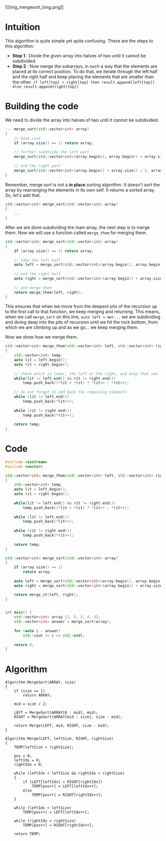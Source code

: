 ![[img_mergesort_long.png]]

# Intuition

This algorithm is quite simple yet quite confusing. These are the steps to this algorithm:

- **Step 1** : Divide the given array into halves of two until it cannot be subdivided.
- **Step 2** : Now merge the subarrays, in such a way that the elements are placed at its correct position. To do that, we iterate through the left half and the right half and keep placing the elements that are smaller than the other. 
  `if left[top] < right[top] then result.append(left[top]) else result.append(right[top])`

# Building the code

We need to divide the array into halves of two until it cannot be subdivided. 

```c++
--- merge_sort(std::vector<int> array)
{
	// base case
	if (array.size() == 1) return array;
	
	// further subdivide the left part
	merge_sort(std::vector<int>(array.begin(), array.begin() + array.size() / 2));
	
	// and the right part
	merge_sort(std::vector<int>(array.begin() + array.size() / 2, array.end()));
}
```

Remember, merge sort is not a **in place** sorting algorithm. It doesn't sort the array by rearranging the elements in its own self. It returns a sorted array. So, let's add that.

```c++
std::vector<int> merge_sort(std::vector<int> array)
{
	...
}
```

After we are done subdividing the main array, the next step is to merge them. Now we will use a function called `merge_them` for merging them.

```c++
std::vector<int> merge_sort(std::vector<int> array)
{
	if (array.size() == 1) return array;
	
	// take the left half
	auto left = merge_sort(std::vector<int>(array.begin(), array.begin() + array.size() / 2));
	
	// and the right half
	auto right = merge_sort(std::vector<int>(array.begin() + array.size() / 2, array.end()));
	
	// and merge them	
	return merge_them(left, right);
}
```

This ensures that when we move from the deepest pits of the recursion up to the first call to that function, we keep merging and returning. This means, when we call `merge_sort` on this line, `auto left = mer...` we are subdividing and diving deep into the pits of recursion until we hit the rock bottom, from which we are climbing up and as we go... we keep merging them. 

Now we show how we merge them.

```c++
std::vector<int> merge_them(std::vector<int> left, std::vector<int> right)
{
	std::vector<int> temp;
	auto lit = left.begin();
	auto rit = right.begin();
	
	// check which is lower, the left or the right, and keep that one
	while(lit != left.end() && rit != right.end())
		temp.push_back((*lit < *rit) ? *lit++ : *rit++);
	
	// do not forget to add back the remaining elements
	while (lit != left.end())
		temp.push_back(*lit++);
	
	while (rit != right.end())
		temp.push_back(*rit++);
	
	return temp;
}
```

# Code

```c++
#include <iostream>
#include <vector>

std::vector<int> merge_them(std::vector<int> left, std::vector<int> right)
{
	std::vector<int> temp;
	auto lit = left.begin();
	auto rit = right.begin();
	
	while(lit != left.end() && rit != right.end())
		temp.push_back((*lit < *rit) ? *lit++ : *rit++);
	
	while (lit != left.end())
		temp.push_back(*lit++);
	
	while (rit != right.end())
		temp.push_back(*rit++);
	
	return temp;
}

std::vector<int> merge_sort(std::vector<int> array)
{
	if (array.size() == 1)
		return array;
	
	auto left = merge_sort(std::vector<int>(array.begin(), array.begin() + array.size() / 2));
	auto right = merge_sort(std::vector<int>(array.begin() + array.size() / 2, array.end()));

	return merge_it(left, right);
}


int main() {
	std::vector<int> array {1, 5, 2, 4, 3};
	std::vector<int> answer = merge_sort(array);
	
	for (auto i : answer)
		std::cout << i << std::endl;
	
	return 0;
}
```

# Algorithm

```
Algorithm MergeSort(ARRAY, size)
{
    if (size == 1)
        return ARRAY;
    
    mid = size / 2;
    
    LEFT = MergeSort(ARRAY[0 : mid], mid);
    RIGHT = MergeSort(ARRAY[mid : size], size - mid);
    
    return Merge(LEFT, mid, RIGHT, size - mid);
}

Algorithm Merge(LEFT, leftSize, RIGHT, rightSize)
{
    TEMP[leftSize + rightSize];
    
    pos = 0;
    leftIdx = 0;
    rightIdx = 0;
    
    while (leftIdx < leftSize && rightIdx < rightSize)
    {
        if (LEFT[leftIdx] < RIGHT[rightIdx])
            TEMP[pos++] = LEFT[leftIdx++];
        else
            TEMP[pos++] = RIGHT[rightIdx++];
    }
    
    while (leftIdx < leftSize)
        TEMP[pos++] = LEFT[leftIdx++];
    
    while (rightIdx < rightSize)
        TEMP[pos++] = RIGHT[rightIdx++];
    
    return TEMP;
```
